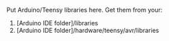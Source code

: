 Put Arduino/Teensy libraries here. Get them from your:
1. [Arduino IDE folder]/libraries
2. [Arduino IDE folder]/hardware/teensy/avr/libraries
